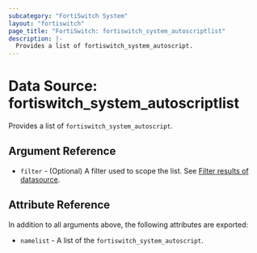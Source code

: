 ```yaml
---
subcategory: "FortiSwitch System"
layout: "fortiswitch"
page_title: "FortiSwitch: fortiswitch_system_autoscriptlist"
description: |-
  Provides a list of fortiswitch_system_autoscript.
---
```


# Data Source: fortiswitch_system_autoscriptlist
Provides a list of `fortiswitch_system_autoscript`.

## Argument Reference

* `filter` - (Optional) A filter used to scope the list. See [Filter results of datasource](https://registry.terraform.io/providers/fortinetdev/fortiswitch/latest/docs/guides/fgt_filter).

## Attribute Reference

In addition to all arguments above, the following attributes are exported:

* `namelist` -  A list of the `fortiswitch_system_autoscript`.
